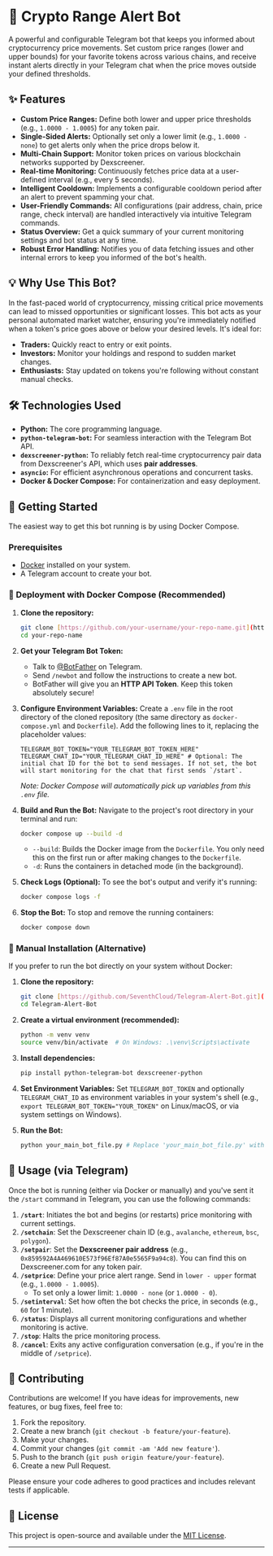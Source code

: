 # 🚀 Crypto Range Alert Bot

A powerful and configurable Telegram bot that keeps you informed about cryptocurrency price movements. Set custom price ranges (lower and upper bounds) for your favorite tokens across various chains, and receive instant alerts directly in your Telegram chat when the price moves outside your defined thresholds.

## ✨ Features

* **Custom Price Ranges:** Define both lower and upper price thresholds (e.g., `1.0000 - 1.0005`) for any token pair.
* **Single-Sided Alerts:** Optionally set only a lower limit (e.g., `1.0000 - none`) to get alerts only when the price drops below it.
* **Multi-Chain Support:** Monitor token prices on various blockchain networks supported by Dexscreener.
* **Real-time Monitoring:** Continuously fetches price data at a user-defined interval (e.g., every 5 seconds).
* **Intelligent Cooldown:** Implements a configurable cooldown period after an alert to prevent spamming your chat.
* **User-Friendly Commands:** All configurations (pair address, chain, price range, check interval) are handled interactively via intuitive Telegram commands.
* **Status Overview:** Get a quick summary of your current monitoring settings and bot status at any time.
* **Robust Error Handling:** Notifies you of data fetching issues and other internal errors to keep you informed of the bot's health.

## 💡 Why Use This Bot?

In the fast-paced world of cryptocurrency, missing critical price movements can lead to missed opportunities or significant losses. This bot acts as your personal automated market watcher, ensuring you're immediately notified when a token's price goes above or below your desired levels. It's ideal for:

* **Traders:** Quickly react to entry or exit points.
* **Investors:** Monitor your holdings and respond to sudden market changes.
* **Enthusiasts:** Stay updated on tokens you're following without constant manual checks.

## 🛠️ Technologies Used

* **Python:** The core programming language.
* **`python-telegram-bot`:** For seamless interaction with the Telegram Bot API.
* **`dexscreener-python`:** To reliably fetch real-time cryptocurrency pair data from Dexscreener's API, which uses **pair addresses**.
* **`asyncio`:** For efficient asynchronous operations and concurrent tasks.
* **Docker & Docker Compose:** For containerization and easy deployment.

## 🚀 Getting Started

The easiest way to get this bot running is by using Docker Compose.

### Prerequisites

* [Docker](https://docs.docker.com/get-docker/) installed on your system.
* A Telegram account to create your bot.

### 🐳 Deployment with Docker Compose (Recommended)

1.  **Clone the repository:**
    ```bash
    git clone [https://github.com/your-username/your-repo-name.git](https://github.com/your-username/your-repo-name.git) # Replace with your actual repo URL
    cd your-repo-name
    ```
2.  **Get your Telegram Bot Token:**
    * Talk to [@BotFather](https://t.me/BotFather) on Telegram.
    * Send `/newbot` and follow the instructions to create a new bot.
    * BotFather will give you an **HTTP API Token**. Keep this token absolutely secure!

3.  **Configure Environment Variables:**
    Create a `.env` file in the root directory of the cloned repository (the same directory as `docker-compose.yml` and `Dockerfile`).
    Add the following lines to it, replacing the placeholder values:

    ```env
    TELEGRAM_BOT_TOKEN="YOUR_TELEGRAM_BOT_TOKEN_HERE"
    TELEGRAM_CHAT_ID="YOUR_TELEGRAM_CHAT_ID_HERE" # Optional: The initial chat ID for the bot to send messages. If not set, the bot will start monitoring for the chat that first sends `/start`.
    ```
    *Note: Docker Compose will automatically pick up variables from this `.env` file.*

4.  **Build and Run the Bot:**
    Navigate to the project's root directory in your terminal and run:
    ```bash
    docker compose up --build -d
    ```
    * `--build`: Builds the Docker image from the `Dockerfile`. You only need this on the first run or after making changes to the `Dockerfile`.
    * `-d`: Runs the containers in detached mode (in the background).

5.  **Check Logs (Optional):**
    To see the bot's output and verify it's running:
    ```bash
    docker compose logs -f
    ```

6.  **Stop the Bot:**
    To stop and remove the running containers:
    ```bash
    docker compose down
    ```

### 🐍 Manual Installation (Alternative)

If you prefer to run the bot directly on your system without Docker:

1.  **Clone the repository:**
    ```bash
    git clone [https://github.com/SeventhCloud/Telegram-Alert-Bot.git](https://github.com/SeventhCloud/Telegram-Alert-Bot.git)
    cd Telegram-Alert-Bot
    ```
2.  **Create a virtual environment (recommended):**
    ```bash
    python -m venv venv
    source venv/bin/activate  # On Windows: .\venv\Scripts\activate
    ```
3.  **Install dependencies:**
    ```bash
    pip install python-telegram-bot dexscreener-python
    ```
4.  **Set Environment Variables:**
    Set `TELEGRAM_BOT_TOKEN` and optionally `TELEGRAM_CHAT_ID` as environment variables in your system's shell (e.g., `export TELEGRAM_BOT_TOKEN="YOUR_TOKEN"` on Linux/macOS, or via system settings on Windows).

5.  **Run the Bot:**
    ```bash
    python your_main_bot_file.py # Replace 'your_main_bot_file.py' with the actual name of your Python script (e.g., `bot.py` or `main.py`)
    ```

## 💬 Usage (via Telegram)

Once the bot is running (either via Docker or manually) and you've sent it the `/start` command in Telegram, you can use the following commands:

1.  **`/start`**: Initiates the bot and begins (or restarts) price monitoring with current settings.
2.  **`/setchain`**: Set the Dexscreener chain ID (e.g., `avalanche`, `ethereum`, `bsc`, `polygon`).
3.  **`/setpair`**: Set the **Dexscreener pair address** (e.g., `0x859592A4A469610E573f96Ef87A0e5565F9a94c8`). You can find this on Dexscreener.com for any token pair.
4.  **`/setprice`**: Define your price alert range. Send in `lower - upper` format (e.g., `1.0000 - 1.0005`).
    * To set only a lower limit: `1.0000 - none` (or `1.0000 - 0`).
5.  **`/setinterval`**: Set how often the bot checks the price, in seconds (e.g., `60` for 1 minute).
6.  **`/status`**: Displays all current monitoring configurations and whether monitoring is active.
7.  **`/stop`**: Halts the price monitoring process.
8.  **`/cancel`**: Exits any active configuration conversation (e.g., if you're in the middle of `/setprice`).

## 🤝 Contributing

Contributions are welcome! If you have ideas for improvements, new features, or bug fixes, feel free to:

1.  Fork the repository.
2.  Create a new branch (`git checkout -b feature/your-feature`).
3.  Make your changes.
4.  Commit your changes (`git commit -am 'Add new feature'`).
5.  Push to the branch (`git push origin feature/your-feature`).
6.  Create a new Pull Request.

Please ensure your code adheres to good practices and includes relevant tests if applicable.

## 📄 License

This project is open-source and available under the [MIT License](LICENSE).

---